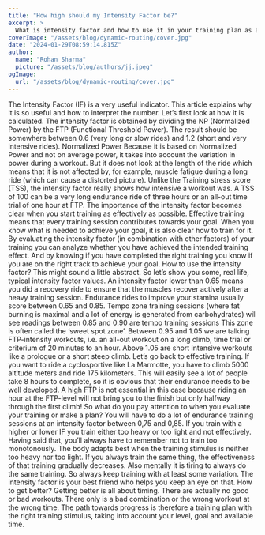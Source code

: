 ```yaml
---
title: "How high should my Intensity Factor be?"
excerpt: >
  What is intensity factor and how to use it in your training plan as a cyclist. This article explains everything you need to know!
coverImage: "/assets/blog/dynamic-routing/cover.jpg"
date: "2024-01-29T08:59:14.815Z"
author:
  name: "Rohan Sharma"
  picture: "/assets/blog/authors/jj.jpeg"
ogImage:
  url: "/assets/blog/dynamic-routing/cover.jpg"
---
```


The Intensity Factor (IF) is a very useful indicator. This article explains why it is so useful and how to interpret the number. Let’s first look at how it is calculated. The intensity factor is obtained by dividing the NP (Normalized Power) by the FTP (Functional Threshold Power). The result should be somewhere between 0.6 (very long or slow rides) and 1.2 (short and very intensive rides).
Normalized Power
Because it is based on Normalized Power and not on average power, it takes into account the variation in power during a workout. But it does not look at the length of the ride which means that it is not affected by, for example, muscle fatigue during a long ride (which can cause a distorted picture). Unlike the Training stress score (TSS), the intensity factor really shows how intensive a workout was. A TSS of 100 can be a very long endurance ride of three hours or an all-out time trial of one hour at FTP.
The importance of the intensity factor becomes clear when you start training as effectively as possible. Effective training means that every training session contributes towards your goal. When you know what is needed to achieve your goal, it is also clear how to train for it. By evaluating the intensity factor (in combination with other factors) of your training you can analyze whether you have achieved the intended training effect. And by knowing if you have completed the right training you know if you are on the right track to achieve your goal.
How to use the intensity factor?
This might sound a little abstract. So let’s show you some, real life, typical intensity factor values. An intensity factor lower than 0.65 means you did a recovery ride to ensure that the muscles recover actively after a heavy training session. Endurance rides to improve your stamina usually score between 0.65 and 0.85. Tempo zone training sessions (where fat burning is maximal and a lot of energy is generated from carbohydrates) will see readings between 0.85 and 0.90 are tempo training sessions This zone is often called the ‘sweet spot zone’. Between 0.95 and 1.05 we are talking FTP-intensity workouts, i.e. an all-out workout on a long climb, time trial or criterium of 20 minutes to an hour. Above 1.05 are short intensive workouts like a prologue or a short steep climb. Let’s go back to effective training. If you want to ride a cyclosportive like La Marmotte, you have to climb 5000 altitude meters and ride 175 kilometers. This will easily see a lot of people take 8 hours to complete, so it is obvious that their endurance needs to be well developed. A high FTP is not essential in this case because riding an hour at the FTP-level will not bring you to the finish but only halfway through the first climb!
So what do you pay attention to when you evaluate your training or make a plan? You will have to do a lot of endurance training sessions at an intensity factor between 0,75 and 0,85. If you train with a higher or lower IF you train either too heavy or too light and not effectively.
Having said that, you’ll always have to remember not to train too monotonously. The body adapts best when the training stimulus is neither too heavy nor too light. If you always train the same thing, the effectiveness of that training gradually decreases. Also mentally it is tiring to always do the same training. So always keep training with at least some variation. The intensity factor is your best friend who helps you keep an eye on that.
How to get better?
Getting better is all about timing. There are actually no good or bad workouts. There only is a bad combination or the wrong workout at the wrong time. The path towards progress is therefore a training plan with the right training stimulus, taking into account your level, goal and available time.